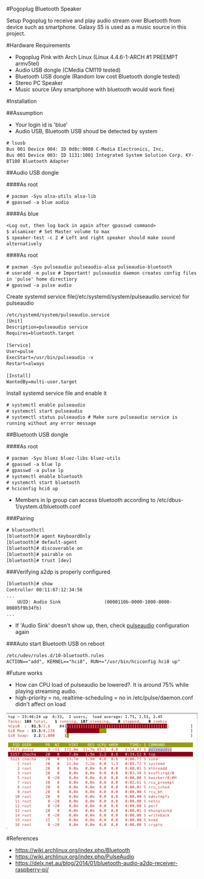 #Pogoplug Bluetooth Speaker

Setup Pogoplug to receive and play audio stream over Bluetooth from device such as smartphone. Galaxy S5 is used as a music source in this project.

#Hardware Requirements

* Pogoplug Pink with Arch Linux (Linux 4.4.6-1-ARCH #1 PREEMPT armv5tel)
* Audio USB dongle (CMedia CM119 tested)
* Bluetooth USB dongle (Random low cost Bluetooth dongle tested)
* Stereo PC Speaker
* Music source (Any smartphone with bluetooth would work fine)

#Installation

##Assumption

* Your login id is 'blue'
* Audio USB, Bluetooth USB shoud be detected by system

```
# lsusb
Bus 001 Device 004: ID 0d8c:0008 C-Media Electronics, Inc. 
Bus 001 Device 003: ID 1131:1001 Integrated System Solution Corp. KY-BT100 Bluetooth Adapter
```

##Audio USB dongle

####As root

```
# pacman -Syu alsa-utils alsa-lib
# gpasswd -a blue audio
```

####As blue

```
<Log out, then log back in again after gpasswd command>
$ alsamixer # Set Master volume to max
$ speaker-test -c 2 # Left and right speaker should make sound alternatively
```

####As root

```
# pacman -Syu pulseaudio pulseaudio-alsa pulseaudio-bluetooth
# useradd -m pulse # Important! pulseaudio daemon creates config files in 'pulse' home directiory
# gpasswd -a pulse audio
```

Create systemd service file(/etc/systemd/system/pulseaudio.service) for pulseaudio

```
/etc/systemd/system/pulseaudio.service
[Unit]
Description=pulseaudio service
Requires=bluetooth.target

[Service]
User=pulse
ExecStart=/usr/bin/pulseaudio -v
Restart=always

[Install]
WantedBy=multi-user.target
```

Install systemd service file and enable it

```
# systemctl enable pulseaudio
# systemctl start pulseaudio
# systemctl status pulseaudio # Make sure pulseaudio service is running without any error message
```

##Bluetooth USB dongle

####As root

```
# pacman -Syu bluez bluez-libs bluez-utils
# gpasswd -a blue lp
# gpasswd -a pulse lp
# systemctl enable bluetooth
# systemctl start bluetooth
# hciconfig hci0 up
```

* Members in lp group can access bluetooth according to /etc/dbus-1/system.d/bluetooth.conf

###Pairing

```
# bluetoothctl
[bluetooth]# agent KeyboardOnly
[bluetooth]# default-agent
[bluetooth]# discoverable on
[bluetooth]# pairable on
[bluetooth]# trust [dev]
```

###Verifying a2dp is properly configured

```
[bluetooth]# show
Controller 00:11:67:12:34:56
...
	UUID: Audio Sink                (0000110b-0000-1000-8000-00805f9b34fb)
...
```
* If 'Audio Sink' doesn't show up, then, check [pulseaudio](README.md#as-root-1) configuration again

###Auto start Bluetooth USB on reboot

```
/etc/udev/rules.d/10-bluetooth.rules
ACTION=="add", KERNEL=="hci0", RUN+="/usr/bin/hciconfig hci0 up"
```

#Future works

* How can CPU load of pulseaudio be lowered?. It is around 75% while playing streaming audio.
 * high-priority = no, realtime-scheduling = no in /etc/pulse/daemon.conf didn't affect on load
 
![High CPU LOAD](/cpu-load.png?raw=true "High CPU Load")

#References

* https://wiki.archlinux.org/index.php/Bluetooth
* https://wiki.archlinux.org/index.php/PulseAudio
* https://delx.net.au/blog/2014/01/bluetooth-audio-a2dp-receiver-raspberry-pi/
